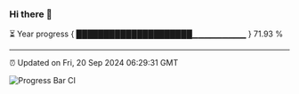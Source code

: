 ### Hi there 👋

⏳ Year progress { █████████████████████▁▁▁▁▁▁▁▁▁ } 71.93 %

---

⏰ Updated on Fri, 20 Sep 2024 06:29:31 GMT

![Progress Bar CI](https://github.com/ZhaoGui/ZhaoGui/workflows/Progress%20Bar%20CI/badge.svg)
